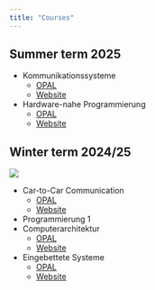 ```yaml
---
title: "Courses"
---
```


## Summer term 2025

- Kommunikationssysteme
  - [OPAL](https://bildungsportal.sachsen.de/opal/auth/RepositoryEntry/43647336453/CourseNode/1646623739741799011)
  - [Website](https://kommsys.homefgr.de)
- Hardware-nahe Programmierung
  - [OPAL](https://bildungsportal.sachsen.de/opal/auth/RepositoryEntry/29413441536?8)
  - [Website](https://cpp.homefgr.de)

## Winter term 2024/25

![](https://api.qrserver.com/v1/create-qr-code/?data=https%3A%2F%2Ffgr.github.io%2Fcourses.html&size=300x300)

- Car-to-Car Communication
  - [OPAL](https://bildungsportal.sachsen.de/opal/auth/RepositoryEntry/37109432325/CourseNode/1665023392901294008?12)
  - [Website](https://pages.github.fh-zwickau.de/whz-module-pti07730-car-to-car-comm/)
- Programmierung 1
- Computerarchitektur
  - [OPAL](https://bildungsportal.sachsen.de/opal/auth/RepositoryEntry/42396450817/CourseNode/1700796819702586008)
  - [Website](https://ca.homefgr.de/)
- Eingebettete Systeme 
  - [OPAL](https://bildungsportal.sachsen.de/opal/auth/RepositoryEntry/37109432329/CourseNode/1665023393522328008)
  - [Website](https://es.homefgr.de/)

